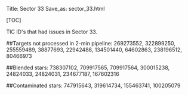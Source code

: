 Title: Sector 33
Save_as: sector_33.html

[TOC]

TIC ID's that had issues in Sector 33.

##Targets not processed in 2-min pipeline:
269273552, 322899250, 255559489, 38877693, 22942488, 134501440, 64602863, 238196512, 80466973

##Blended stars:
738307102, 709917565, 709917564, 300015238, 24824033, 24824031, 234677187, 167602316

##Contaminated stars:
747915643, 319614734, 155463741, 100205079 
